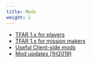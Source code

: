 ```yaml
---
title: Mods
weight: 2
---
```


- [TFAR 1.x for players](tfar_update/)
- [TFAR 1.x for mission makers](tfar1mm/)
- [Useful Client-side mods](clientside_mods/)
- [Mod updates (1H2019)](mod_updates/)
